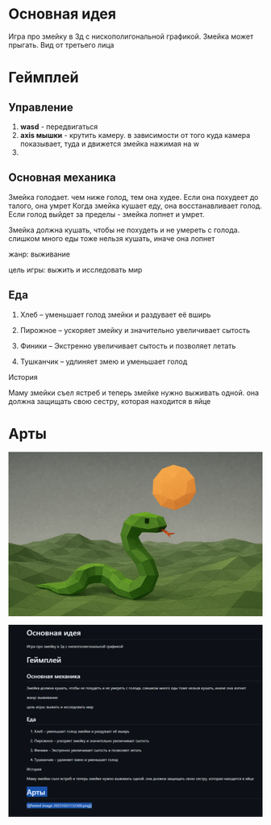 # Основная идея

  

Игра про змейку в 3д с нискополигональной графикой.
Змейка может прыгать.
Вид от третьего лица

  
  

# Геймплей

## Управление

1. **wasd** - передвигаться
2. **axis мышки** - крутить камеру. в зависимости от того куда камера показывает, туда и движется змейка нажимая на w
3. 


## Основная механика

Змейка голодает. чем ниже голод, тем она худее. Если она похудеет до талого, она умрет
Когда змейка кушает еду, она восстанавливает голод.
Если голод выйдет за пределы - змейка лопнет и умрет.

Змейка должна кушать, чтобы не похудеть и не умереть с голода. слишком много еды тоже нельзя кушать, иначе она лопнет

  

жанр: выживание

  

цель игры: выжить и исследовать мир

  
  
  

## Еда

  

1. Хлеб – уменьшает голод змейки и раздувает её вширь
    
2. Пирожное – ускоряет змейку и значительно увеличивает сытость
    
3. Финики – Экстренно увеличивает сытость и позволяет летать
    
4. Тушканчик – удлиняет змею и уменьшает голод
    

  
  

История

  

Маму змейки съел ястреб и теперь змейке нужно выживать одной. она должна защищать свою сестру, которая находится в яйце

  
  
  

# Арты



![описание](Pasted%20image%2020251021132500.png)

![Pasted image 20251021132854.png](Pasted%20image%2020251021132854.png)